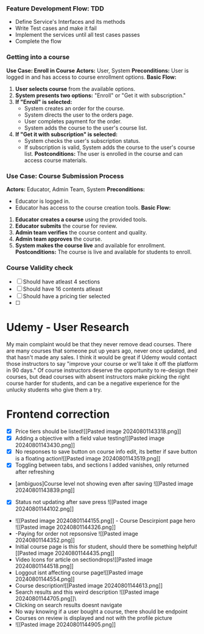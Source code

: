 ### Feature Development Flow: TDD
- Define Service's Interfaces and its methods
- Write Test cases and make it fail
- Implement the services until all test cases passes
- Complete the flow
### Getting into a course
**Use Case: Enroll in Course**
**Actors:** User, System
**Preconditions:** User is logged in and has access to course enrollment options.
**Basic Flow:**
1. **User selects course** from the available options.
2. **System presents two options:** "Enroll" or "Get it with subscription."
3. **If "Enroll" is selected:**
    - System creates an order for the course.
    - System directs the user to the orders page.
    - User completes payment for the order.
    - System adds the course to the user's course list.
4. **If "Get it with subscription" is selected:**
    - System checks the user's subscription status.
    - If subscription is valid, System adds the course to the user's course list.
**Postconditions:** The user is enrolled in the course and can access course materials.

### Use Case: Course Submission Process
**Actors:** Educator, Admin Team, System
**Preconditions:**
- Educator is logged in.
- Educator has access to the course creation tools.
**Basic Flow:**
1. **Educator creates a course** using the provided tools.
2. **Educator submits** the course for review.
3. **Admin team verifies** the course content and quality.
4. **Admin team approves** the course.
5. **System makes the course live** and available for enrollment.
**Postconditions:** The course is live and available for students to enroll.

### Course Validity check
- [ ] Should have atleast 4 sections
- [ ] Should have 16 contents atleast
- [ ] Should have a pricing tier selected
- [ ] 
# Udemy - User Research
My main complaint would be that they never remove dead courses. There are many courses that someone put up years ago, never once updated, and that hasn't made any sales. I think it would be great if Udemy would contact those instructors to say "improve your course or we'll take it off the platform in 90 days." Of course instructors deserve the opportunity to re-design their courses, but dead courses with absent instructors make picking the right course harder for students, and can be a negative experience for the unlucky students who give them a try.

# Frontend correction
- [x] Price tiers should be listed![[Pasted image 20240801143318.png]]
- [x] Adding a objective with a field value testing![[Pasted image 20240801143430.png]]
- [x] No responses to save button on course info edit, its better if save button is a floating action![[Pasted image 20240801143519.png]]
- [x] Toggling between tabs, and sections I added vanishes, only returned after refreshing
- [ambiguos]Course level not showing even after saving  ![[Pasted image 20240801143839.png]]
- [x] Status not updating after save press  ![[Pasted image 20240801144102.png]]
- ![[Pasted image 20240801144155.png]] - Course Descirpiont page hero ![[Pasted image 20240801144326.png]]
- -Paying for order not repsonsive ![[Pasted image 20240801144352.png]]
- Initial course page is this for student, should there be something helpful![[Pasted image 20240801144435.png]]
- Video Icons for article on sectiondrops![[Pasted image 20240801144518.png]]
- Loggout isnt affecting course page![[Pasted image 20240801144554.png]]
- Course description![[Pasted image 20240801144613.png]]
- Search results and this weird description  ![[Pasted image 20240801144705.png]]\
- Clicking on search results doesnt navigate
- No way knowing if a user bought a course, there should be endpoint
- Courses on review is displayed and not with the profile picture
- ![[Pasted image 20240801144905.png]]